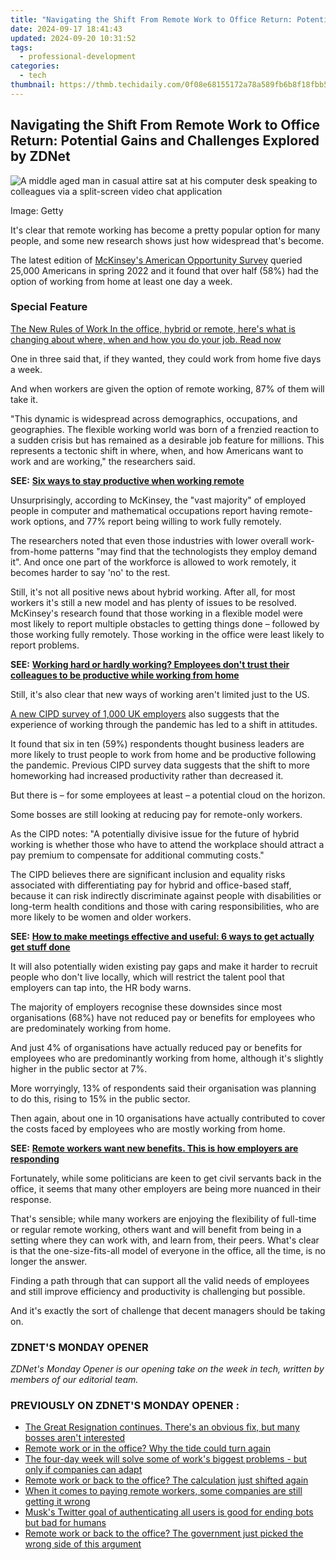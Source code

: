 ```yaml
---
title: "Navigating the Shift From Remote Work to Office Return: Potential Gains and Challenges Explored by ZDNet"
date: 2024-09-17 18:41:43
updated: 2024-09-20 10:31:52
tags:
  - professional-development
categories:
  - tech
thumbnail: https://thmb.techidaily.com/0f08e68155172a78a589fb6b8f18fbb5a0a1a4069ed8867faff7b1ab4f999000.jpg
---
```


## Navigating the Shift From Remote Work to Office Return: Potential Gains and Challenges Explored by ZDNet

![A middle aged man in casual attire sat at his computer desk speaking to colleagues via a split-screen video chat application](https://www.zdnet.com/a/img/resize/05a31ea7c81fe137fd6e986943774def719abd95/2022/05/31/3caae7fa-5d4a-46ae-b483-a60b03540913/remote-working-from-home-man-professional-zoom-teams-video-call.jpg?auto=webp&width=1280)

Image: Getty

It's clear that remote working has become a pretty popular option for many people, and some new research shows just how widespread that's become.

The latest edition of [McKinsey's American Opportunity Survey](https://www.mckinsey.com/industries/real-estate/our-insights/americans-are-embracing-flexible-work-and-they-want-more-of-it) queried 25,000 Americans in spring 2022 and it found that over half (58%) had the option of working from home at least one day a week.

### Special Feature

[The New Rules of Work In the office, hybrid or remote, here's what is changing about where, when and how you do your job.  Read now](https://www.zdnet.com/topic/the-new-rules-of-work/)

One in three said that, if they wanted, they could work from home five days a week.

And when workers are given the option of remote working, 87% of them will take it. 

"This dynamic is widespread across demographics, occupations, and geographies. The flexible working world was born of a frenzied reaction to a sudden crisis but has remained as a desirable job feature for millions. This represents a tectonic shift in where, when, and how Americans want to work and are working," the researchers said.

**SEE:** [**Six ways to stay productive when working remote**](https://www.zdnet.com/article/make-time-for-casual-collisions-six-ways-to-stay-productive-with-remote-work/#link=%7B%22linkText%22:%22Six%20ways%20to%20stay%20productive%20when%20working%20remote%22,%22target%22:%22%5Fblank%22,%22href%22:%22https://www.zdnet.com/article/make-time-for-casual-collisions-six-ways-to-stay-productive-with-remote-work/%22,%22role%22:%22standard%22,%22absolute%22:%22%22%7D)

Unsurprisingly, according to McKinsey, the "vast majority" of employed people in computer and mathematical occupations report having remote-work options, and 77% report being willing to work fully remotely. 

The researchers noted that even those industries with lower overall work-from-home patterns "may find that the technologists they employ demand it". And once one part of the workforce is allowed to work remotely, it becomes harder to say 'no' to the rest.

Still, it's not all positive news about hybrid working. After all, for most workers it's still a new model and has plenty of issues to be resolved. McKinsey's research found that those working in a flexible model were most likely to report multiple obstacles to getting things done – followed by those working fully remotely. Those working in the office were least likely to report problems.

**SEE:** [**Working hard or hardly working? Employees don't trust their colleagues to be productive while working from home**](https://www.zdnet.com/article/working-hard-or-hardly-working-employees-dont-trust-their-colleagues-to-be-productive-while-working-from-home/#link=%7B%22linkText%22:%22Working%20hard%20or%20hardly%20working?%20Employees%20don't%20trust%20their%20colleagues%20to%20be%20productive%20while%20working%20from%20home%22,%22target%22:%22%5Fblank%22,%22href%22:%22https://www.zdnet.com/article/working-hard-or-hardly-working-employees-dont-trust-their-colleagues-to-be-productive-while-working-from-home/%22,%22role%22:%22standard%22,%22absolute%22:%22%22%7D)

Still, it's also clear that new ways of working aren't limited just to the US. 

[A new CIPD survey of 1,000 UK employers](https://community.cipd.co.uk/cipd-blogs/b/human%5Fcapital%5Fblog/posts/new-normal-still-to-emerge-as-cipd-survey-shows-wide-variety-in-employers-hybrid-working-arrangements-policies-and-attitudes?utm%5Fsource=twitter&utm%5Fmedium=social&utm%5Fcampaign=blogs&utm%5Fcontent=24June2022-new-normal-hybrid-survey-blog) also suggests that the experience of working through the pandemic has led to a shift in attitudes. 

It found that six in ten (59%) respondents thought business leaders are more likely to trust people to work from home and be productive following the pandemic. Previous CIPD survey data suggests that the shift to more homeworking had increased productivity rather than decreased it. 

But there is – for some employees at least – a potential cloud on the horizon. 

Some bosses are still looking at reducing pay for remote-only workers.

As the CIPD notes: "A potentially divisive issue for the future of hybrid working is whether those who have to attend the workplace should attract a pay premium to compensate for additional commuting costs."

The CIPD believes there are significant inclusion and equality risks associated with differentiating pay for hybrid and office-based staff, because it can risk indirectly discriminate against people with disabilities or long-term health conditions and those with caring responsibilities, who are more likely to be women and older workers.

**SEE:** [**How to make meetings effective and useful: 6 ways to get actually get stuff done**](https://www.zdnet.com/article/how-to-make-meetings-effective-and-useful-6-ways-to-get-actually-get-stuff-done/#link=%7B%22linkText%22:%22How%20to%20make%20meetings%20effective%20and%20useful:%206%20ways%20to%20get%20actually%20get%20stuff%20done%22,%22target%22:%22%5Fblank%22,%22href%22:%22https://www.zdnet.com/article/how-to-make-meetings-effective-and-useful-6-ways-to-get-actually-get-stuff-done/%22,%22role%22:%22standard%22,%22absolute%22:%22%22%7D)

It will also potentially widen existing pay gaps and make it harder to recruit people who don't live locally, which will restrict the talent pool that employers can tap into, the HR body warns.

The majority of employers recognise these downsides since most organisations (68%) have not reduced pay or benefits for employees who are predominately working from home.  
  
 And just 4% of organisations have actually reduced pay or benefits for employees who are predominantly working from home, although it's slightly higher in the public sector at 7%.  
  
 More worryingly, 13% of respondents said their organisation was planning to do this, rising to 15% in the public sector. 

Then again, about one in 10 organisations have actually contributed to cover the costs faced by employees who are mostly working from home. 

**SEE:** [**Remote workers want new benefits. This is how employers are responding**](https://www.zdnet.com/article/remote-workers-want-new-benefits-this-is-how-employers-are-responding/#link=%7B%22linkText%22:%22Remote%20workers%20want%20new%20benefits.%20This%20is%20how%20employers%20are%20responding%22,%22target%22:%22%5Fblank%22,%22href%22:%22https://www.zdnet.com/article/remote-workers-want-new-benefits-this-is-how-employers-are-responding/%22,%22role%22:%22standard%22,%22absolute%22:%22%22%7D)

Fortunately, while some politicians are keen to get civil servants back in the office, it seems that many other employers are being more nuanced in their response. 

That's sensible; while many workers are enjoying the flexibility of full-time or regular remote working, others want and will benefit from being in a setting where they can work with, and learn from, their peers. What's clear is that the one-size-fits-all model of everyone in the office, all the time, is no longer the answer.

Finding a path through that can support all the valid needs of employees and still improve efficiency and productivity is challenging but possible. 

And it's exactly the sort of challenge that decent managers should be taking on.

### ZDNET'S MONDAY OPENER 

_ZDNet's Monday Opener is our opening take on the week in tech, written by members of our editorial team._ 

### PREVIOUSLY ON ZDNET'S MONDAY OPENER : 

* [The Great Resignation continues. There's an obvious fix, but many bosses aren't interested](https://www.zdnet.com/education/professional-development/the-great-resignation-continues-theres-an-obvious-fix-but-many-bosses-arent-interested/)
* [Remote work or in the office? Why the tide could turn again](https://www.zdnet.com/education/professional-development/remote-work-or-hybrid-why-employers-have-changed-their-minds/)
* [The four-day week will solve some of work's biggest problems - but only if companies can adapt](https://www.zdnet.com/article/the-four-day-week-will-solve-some-works-biggest-problems-but-only-if-companies-can-adapt/)
* [Remote work or back to the office? The calculation just shifted again](https://www.zdnet.com/article/remote-work-or-back-to-the-office-the-calculation-just-shifted-again/)
* [When it comes to paying remote workers, some companies are still getting it wrong](https://www.zdnet.com/article/when-it-comes-to-paying-remote-workers-some-companies-are-still-getting-it-wrong/)
* [Musk's Twitter goal of authenticating all users is good for ending bots but bad for humans](https://www.zdnet.com/article/musks-twitter-goal-of-authenticating-all-users-is-good-for-ending-bots-but-bad-for-humans/)
* [Remote work or back to the office? The government just picked the wrong side of this argument](https://www.zdnet.com/article/remote-work-or-back-to-the-office-the-government-just-picked-the-wrong-side-of-this-argument/)

<ins class="adsbygoogle"
     style="display:block"
     data-ad-format="autorelaxed"
     data-ad-client="ca-pub-7571918770474297"
     data-ad-slot="1223367746"></ins>



<ins class="adsbygoogle"
     style="display:block"
     data-ad-client="ca-pub-7571918770474297"
     data-ad-slot="8358498916"
     data-ad-format="auto"
     data-full-width-responsive="true"></ins>
